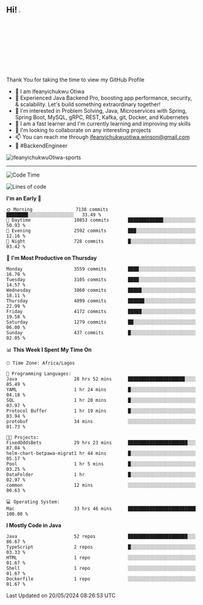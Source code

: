<!-- BLOG-POST-LIST:START --><!-- BLOG-POST-LIST:END -->

## Hi! <img src="https://media.giphy.com/media/hvRJCLFzcasrR4ia7z/giphy.gif" width="4%"> 

Thank You for taking the time to view my GitHub Profile

- 👋 I am Ifeanyichukwu Otiwa
- 🚀 Experienced Java Backend Pro, boosting app performance, security, & scalability. Let's build something extraordinary together!
- 👀 I'm interested in Problem Solving, Java, Microservices with Spring, Spring Boot, MySQL, gRPC, REST, Kafka, git, Docker, and Kubernetes
- 🌱 I am a fast learner and I'm currently learning and improving my skills
- 💞️ I'm looking to collaborate on any interesting projects
- 📫 You can reach me through ifeanyichukwuotiwa.winson@gmail.com
- 🚀 #BackendEngineer

<p align="left" marginTop="10px"> <img src="https://komarev.com/ghpvc/?username=ifeanyichukwuOtiwa-sports&label=Profile%20views&color=0e75b6&style=for-the-badge" alt="ifeanyichukwuOtiwa-sports" /> </p>

***

<!--START_SECTION:waka-->
![Code Time](http://img.shields.io/badge/Code%20Time-2%2C539%20hrs%2058%20mins-blue)

![Lines of code](https://img.shields.io/badge/From%20Hello%20World%20I%27ve%20Written-5.4%20million%20lines%20of%20code-blue)

**I'm an Early 🐤** 

```text
🌞 Morning                7138 commits        ████████░░░░░░░░░░░░░░░░░   33.49 % 
🌆 Daytime                10853 commits       █████████████░░░░░░░░░░░░   50.93 % 
🌃 Evening                2592 commits        ███░░░░░░░░░░░░░░░░░░░░░░   12.16 % 
🌙 Night                  728 commits         █░░░░░░░░░░░░░░░░░░░░░░░░   03.42 % 
```
📅 **I'm Most Productive on Thursday** 

```text
Monday                   3559 commits        ████░░░░░░░░░░░░░░░░░░░░░   16.70 % 
Tuesday                  3105 commits        ████░░░░░░░░░░░░░░░░░░░░░   14.57 % 
Wednesday                3860 commits        █████░░░░░░░░░░░░░░░░░░░░   18.11 % 
Thursday                 4899 commits        ██████░░░░░░░░░░░░░░░░░░░   22.99 % 
Friday                   4172 commits        █████░░░░░░░░░░░░░░░░░░░░   19.58 % 
Saturday                 1279 commits        ██░░░░░░░░░░░░░░░░░░░░░░░   06.00 % 
Sunday                   437 commits         █░░░░░░░░░░░░░░░░░░░░░░░░   02.05 % 
```


📊 **This Week I Spent My Time On** 

```text
🕑︎ Time Zone: Africa/Lagos

💬 Programming Languages: 
Java                     28 hrs 52 mins      █████████████████████░░░░   85.49 % 
YAML                     1 hr 24 mins        █░░░░░░░░░░░░░░░░░░░░░░░░   04.18 % 
SQL                      1 hr 20 mins        █░░░░░░░░░░░░░░░░░░░░░░░░   03.97 % 
Protocol Buffer          1 hr 19 mins        █░░░░░░░░░░░░░░░░░░░░░░░░   03.94 % 
protobuf                 34 mins             ░░░░░░░░░░░░░░░░░░░░░░░░░   01.73 % 

🐱‍💻 Projects: 
FixedOddsBets            29 hrs 23 mins      ██████████████████████░░░   87.04 % 
helm-chart-betpawa-migrat1 hr 44 mins        █░░░░░░░░░░░░░░░░░░░░░░░░   05.17 % 
Pool                     1 hr 5 mins         █░░░░░░░░░░░░░░░░░░░░░░░░   03.25 % 
DataFolder               1 hr                █░░░░░░░░░░░░░░░░░░░░░░░░   02.97 % 
common                   12 mins             ░░░░░░░░░░░░░░░░░░░░░░░░░   00.63 % 

💻 Operating System: 
Mac                      33 hrs 46 mins      █████████████████████████   100.00 % 
```

**I Mostly Code in Java** 

```text
Java                     52 repos            ██████████████████████░░░   86.67 % 
TypeScript               2 repos             █░░░░░░░░░░░░░░░░░░░░░░░░   03.33 % 
HTML                     1 repo              ░░░░░░░░░░░░░░░░░░░░░░░░░   01.67 % 
Shell                    1 repo              ░░░░░░░░░░░░░░░░░░░░░░░░░   01.67 % 
Dockerfile               1 repo              ░░░░░░░░░░░░░░░░░░░░░░░░░   01.67 % 
```




 Last Updated on 20/05/2024 08:26:53 UTC
<!--END_SECTION:waka-->

<!--
<p align="center">
![trophy](https://github-profile-trophy.vercel.app/?username=ifeanyichukwuOtiwa-sports&theme=onedark) (https://github.com/ryo-ma/github-profile-trophy)
</p>
-->

<!---
ifeanyi-otiwa/ifeanyi-otiwa is a ✨ special ✨ repository because its `README.md` (this file) appears on your GitHub profile.
You can click the Preview link to take a look at your changes.
--->
